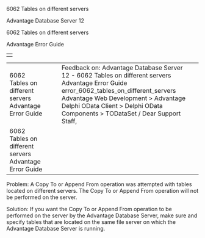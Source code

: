 6062 Tables on different servers




Advantage Database Server 12  

6062 Tables on different servers

Advantage Error Guide

|  |
| --- |
|  |

|  |  |  |  |  |
| --- | --- | --- | --- | --- |
| 6062 Tables on different servers  Advantage Error Guide |  |  | Feedback on: Advantage Database Server 12 - 6062 Tables on different servers Advantage Error Guide error\_6062\_tables\_on\_different\_servers Advantage Web Development > Advantage Delphi OData Client > Delphi OData Components > TODataSet / Dear Support Staff, |  |
| 6062 Tables on different servers  Advantage Error Guide |  |  |  |  |

Problem: A Copy To or Append From operation was attempted with tables located on different servers. The Copy To or Append From operation will not be performed on the server.

Solution: If you want the Copy To or Append From operation to be performed on the server by the Advantage Database Server, make sure and specify tables that are located on the same file server on which the Advantage Database Server is running.